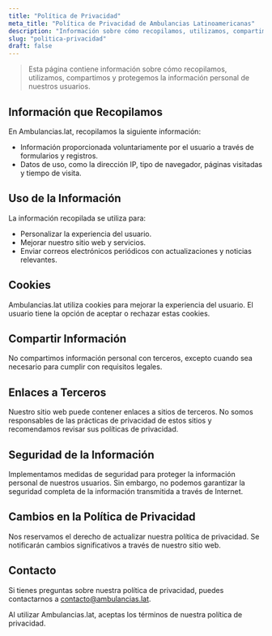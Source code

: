 ```yaml
---
title: "Política de Privacidad"
meta_title: "Política de Privacidad de Ambulancias Latinoamericanas"
description: "Información sobre cómo recopilamos, utilizamos, compartimos y protegemos la información personal de nuestros usuarios."
slug: "politica-privacidad"
draft: false
---
```


> Esta página contiene información sobre cómo recopilamos, utilizamos, compartimos y protegemos la información personal de nuestros usuarios.

## Información que Recopilamos

En Ambulancias.lat, recopilamos la siguiente información:

- Información proporcionada voluntariamente por el usuario a través de formularios y registros.
- Datos de uso, como la dirección IP, tipo de navegador, páginas visitadas y tiempo de visita.

## Uso de la Información

La información recopilada se utiliza para:

- Personalizar la experiencia del usuario.
- Mejorar nuestro sitio web y servicios.
- Enviar correos electrónicos periódicos con actualizaciones y noticias relevantes.

## Cookies

Ambulancias.lat utiliza cookies para mejorar la experiencia del usuario. El usuario tiene la opción de aceptar o rechazar estas cookies.

## Compartir Información

No compartimos información personal con terceros, excepto cuando sea necesario para cumplir con requisitos legales.

## Enlaces a Terceros

Nuestro sitio web puede contener enlaces a sitios de terceros. No somos responsables de las prácticas de privacidad de estos sitios y recomendamos revisar sus políticas de privacidad.

## Seguridad de la Información

Implementamos medidas de seguridad para proteger la información personal de nuestros usuarios. Sin embargo, no podemos garantizar la seguridad completa de la información transmitida a través de Internet.

## Cambios en la Política de Privacidad

Nos reservamos el derecho de actualizar nuestra política de privacidad. Se notificarán cambios significativos a través de nuestro sitio web.

## Contacto

Si tienes preguntas sobre nuestra política de privacidad, puedes contactarnos a [contacto@ambulancias.lat](mailto:contacto@ambulancias.lat).

Al utilizar Ambulancias.lat, aceptas los términos de nuestra política de privacidad.
